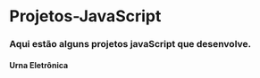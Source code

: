 # Projetos-JavaScript
### Aqui estão alguns projetos javaScript que desenvolve.
#### Urna Eletrônica  

